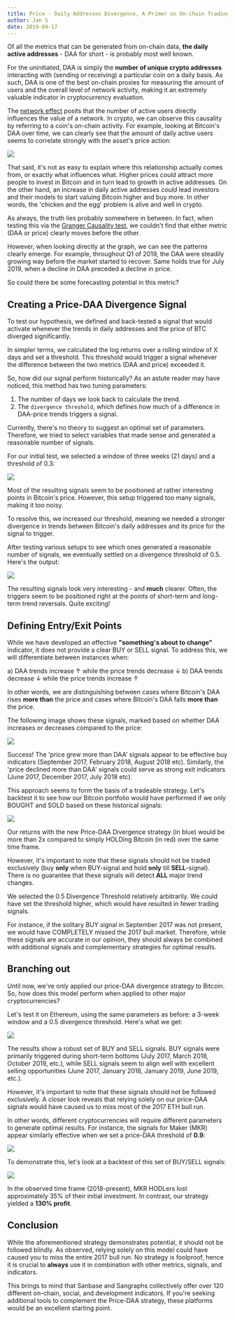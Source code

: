 ---title: Price - Daily Addresses Divergence, A Primer on On-chain Trading Strategiesauthor: Jan Sdate: 2019-09-17---Of all the metrics that can be generated from on-chain data, **the daily active addresses** - DAA for short - is probably most well known. For the uninitiated, DAA is simply the **number of unique crypto addresses** interacting with (sending or receiving) a particular coin on a daily basis. As such, DAA is one of the best on-chain proxies for measuring the amount of users and the overall level of network activity, making it an extremely valuable indicator in cryptocurrency evaluation.The [network effect](https://en.wikipedia.org/wiki/Network_effect) posits that the number of active users directly influences the value of a network. In crypto, we can observe this causality by referring to a coin's on-chain activity. For example, looking at Bitcoin's DAA over time, we can clearly see that the amount of daily active users seems to correlate strongly with the asset's price action:![](01.png)That said, it's not as easy to explain where this relationship actually comes from, or exactly what influences what. Higher prices *could* attract more people to invest in Bitcoin and in turn lead to growth in active addresses. On the other hand, an increase in daily active addresses *could* lead investors and their models to start valuing Bitcoin higher and buy more. In other words, the 'chicken and the egg' problem is alive and well in crypto.As always, the truth lies probably somewhere in between. In fact, when testing this via the [Granger Causality test](https://en.wikipedia.org/wiki/Granger_causality), we couldn't find that either metric (DAA or price) clearly moves before the other.However, when looking directly at the graph, we can see the patterns clearly emerge. For example, throughout Q1 of 2019, the DAA were steadily growing way before the market started to recover. Same holds true for July 2019, when a decline in DAA preceded a decline in price.So could there be some forecasting potential in this metric?## Creating a Price-DAA Divergence SignalTo test our hypothesis, we defined and back-tested a signal that would activate whenever the trends in daily addresses and the price of BTC diverged significantly.In simpler terms, we calculated the log returns over a rolling window of X days and set a threshold. This threshold would trigger a signal whenever the difference between the two metrics (DAA and price) exceeded it.So, how did our signal perform historically? As an astute reader may have noticed, this method has two tuning parameters:1. The number of days we look back to calculate the trend.2. The `divergence threshold`, which defines how much of a difference in DAA-price trends triggers a signal.Currently, there's no theory to suggest an optimal set of parameters. Therefore, we tried to select variables that made sense and generated a reasonable number of signals.For our initial test, we selected a window of three weeks (21 days) and a threshold of 0.3:![](02.png)Most of the resulting signals seem to be positioned at rather interesting points in Bitcoin's price. However, this setup triggered too many signals, making it too noisy.To resolve this, we increased our threshold, meaning we needed a stronger divergence in trends between Bitcoin's daily addresses and its price for the signal to trigger.After testing various setups to see which ones generated a reasonable number of signals, we eventually settled on a divergence threshold of 0.5. Here's the output:![](03.png)The resulting signals look very interesting - and **much** clearer. Often, the triggers seem to be positioned right at the points of short-term and long-term trend reversals. Quite exciting!## Defining Entry/Exit PointsWhile we have developed an effective **"something's about to change"** indicator, it does not provide a clear BUY or SELL signal. To address this, we will differentiate between instances when:a) DAA trends increase ↑ while the price trends decrease ↓ b) DAA trends decrease ↓ while the price trends increase ↑  In other words, we are distinguishing between cases where Bitcoin's DAA rises **more than** the price and cases where Bitcoin's DAA falls **more than** the price. The following image shows these signals, marked based on whether DAA increases or decreases compared to the price:![](04.png)Success! The 'price grew more than DAA' signals appear to be effective buy indicators (September 2017, February 2018, August 2018 etc). Similarly, the 'price declined more than DAA' signals could serve as strong exit indicators (June 2017, December 2017, July 2018 etc). This approach seems to form the basis of a tradeable strategy. Let's backtest it to see how our Bitcoin portfolio would have performed if we only BOUGHT and SOLD based on these historical signals:![](05.png)Our returns with the new Price-DAA Divergence strategy (in blue) would be more than 2x compared to simply HOLDing Bitcoin (in red) over the same time frame. However, it's important to note that these signals should not be traded exclusively (buy **only** when BUY-signal and hold **only** till **SELL**-signal). There is no guarantee that these signals will detect **ALL** major trend changes. We selected the 0.5 Divergence Threshold relatively arbitrarily. We could have set the threshold higher, which would have resulted in fewer trading signals. For instance, if the solitary BUY signal in September 2017 was not present, we would have COMPLETELY missed the 2017 bull market. Therefore, while these signals are accurate in our opinion, they should always be combined with additional signals and complementary strategies for optimal results.## Branching outUntil now, we've only applied our price-DAA divergence strategy to Bitcoin. So, how does this model perform when applied to other major cryptocurrencies? Let's test it on Ethereum, using the same parameters as before: a 3-week window and a 0.5 divergence threshold. Here's what we get:![](06.png)The results show a robust set of BUY and SELL signals. BUY signals were primarily triggered during short-term bottoms (July 2017, March 2018, October 2019, etc.), while SELL signals seem to align well with excellent selling opportunities (June 2017, January 2018, January 2019, June 2019, etc.).However, it's important to note that these signals should not be followed exclusively. A closer look reveals that relying solely on our price-DAA signals would have caused us to miss most of the 2017 ETH bull run. In other words, different cryptocurrencies will require different parameters to generate optimal results. For instance, the signals for Maker (MKR) appear similarly effective when we set a price-DAA threshold of **0.9**:![](07.png)To demonstrate this, let's look at a backtest of this set of BUY/SELL signals:![](08.png)In the observed time frame (2018-present), MKR HODLers lost approximately 35% of their initial investment. In contrast, our strategy yielded a **130% profit**.## ConclusionWhile the aforementioned strategy demonstrates potential, it should not be followed blindly. As observed, relying solely on this model could have caused you to miss the entire 2017 bull run. No strategy is foolproof, hence it is crucial to **always** use it in combination with other metrics, signals, and indicators. This brings to mind that Sanbase and Sangraphs collectively offer over 120 different on-chain, social, and development indicators. If you're seeking additional tools to complement the Price-DAA strategy, these platforms would be an excellent starting point. 